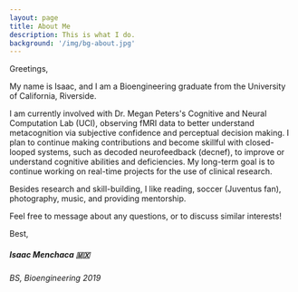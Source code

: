 ```yaml
---
layout: page
title: About Me
description: This is what I do.
background: '/img/bg-about.jpg'
---
```


Greetings,

My name is Isaac, and I am a Bioengineering graduate from the University of California, Riverside.

I am currently involved with Dr. Megan Peters's Cognitive and Neural Computation Lab (UCI), observing fMRI data to better understand metacognition via subjective confidence and perceptual decision making. I plan to continue making contributions and become skillful with closed-looped systems, such as decoded neurofeedback (decnef), to improve or understand cognitive abilities and deficiencies. My long-term goal is to continue working on real-time projects for the use of clinical research.

Besides research and skill-building, I like reading, soccer (Juventus fan), photography, music, and providing mentorship.

Feel free to message about any questions, or to discuss similar interests!

Best,

##### Isaac Menchaca 🇲🇽
###### BS, Bioengineering 2019
